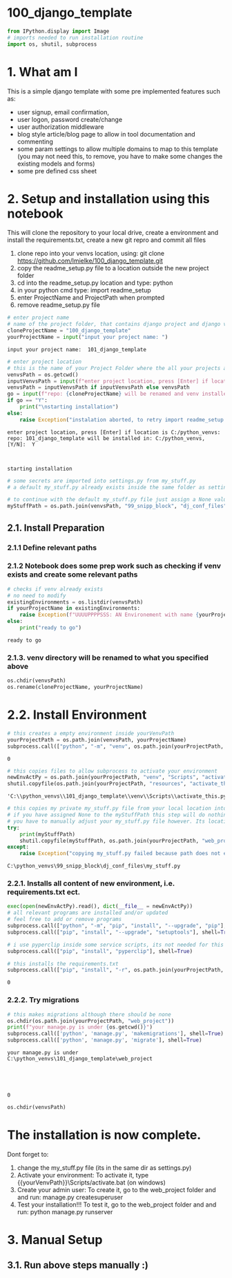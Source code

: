 # 100_django_template


```python
from IPython.display import Image
# imports needed to run installation routine
import os, shutil, subprocess
```

# 1. What am I

This is a simple django template with some pre implemented features such as:
- user signup, email confirmation,
- user logon, password create/change
- user authorization middleware
- blog style article/blog page to allow in tool documentation and commenting
- some param settings to allow multiple domains to map to this template (you may not need this, to remove, you have to make some changes the existing models and forms)
- some pre defined css sheet

# 2. Setup and installation using this notebook

This will clone the repository to your local drive, create a environment and install the requirements.txt, create a new git repro and commit all files
1. clone repo into your venvs location, using: git clone https://github.com/lmielke/100_django_template.git
2. copy the readme_setup.py file to a location outside the new project folder
3. cd into the readme_setup.py location and type: python
4. in your python cmd type: import readme_setup
5. enter ProjectName and ProjectPath when prompted
6. remove readme_setup.py file


```python
# enter project name
# name of the project folder, that contains django project and django venv
cloneProjectName = "100_django_template"
yourProjectName = input("input your project name: ")
```

    input your project name:  101_django_template
    


```python
# enter project location
# this is the name of your Project Folder where the all your projects and venvs live
venvsPath = os.getcwd()
inputVenvsPath = input(f"enter project location, press [Enter] if location is {venvsPath}/{yourProjectName}: ")
venvsPath = inputVenvsPath if inputVenvsPath else venvsPath
go = input(f"repo: {cloneProjectName} will be renamed and venv installed in: {venvsPath}/{yourProjectName}, [Y/N]: ")
if go == "Y":
    print("\nstarting installation")
else:
    raise Exception("instalation aborted, to retry import readme_setup again")
```

    enter project location, press [Enter] if location is C:/python_venvs:  
    repo: 101_django_template will be installed in: C:/python_venvs, [Y/N]:  Y
    

    
    starting installation
    


```python
# some secrets are imported into settings.py from my_stuff.py
# a default my_stuff.py already exists inside the same folder as settings.py

# to continue with the default my_stuff.py file just assign a None value below and continue
myStuffPath = os.path.join(venvsPath, "99_snipp_block", "dj_conf_files", "my_stuff.py")
```

## 2.1. Install Preparation
### 2.1.1 Define relevant paths

### 2.1.2 Notebook does some prep work such as checking if venv exists and create some relevant paths


```python
# checks if venv already exists
# no need to modify
existingEnvironments = os.listdir(venvsPath)
if yourProjectName in existingEnvironments:
    raise Exception(f"UUUUPPPPSSS: AN Environement with name {yourProjectName} already exists in {venvsPath} \n{existingEnvironments}")
else:
    print("ready to go")
```

    ready to go
    

### 2.1.3. venv directory will be renamed to what you specified above


```python
os.chdir(venvsPath)
os.rename(cloneProjectName, yourProjectName)
```

# 2.2. Install Environment


```python
# this creates a empty environment inside yourVenvPath
yourProjectPath = os.path.join(venvsPath, yourProjectName)
subprocess.call(["python", "-m", "venv", os.path.join(yourProjectPath, "venv")], shell=True)
```




    0




```python
# this copies files to allow subprocess to activate your environment
newEnvActPy = os.path.join(yourProjectPath, "venv", "Scripts", "activate_this.py")
shutil.copyfile(os.path.join(yourProjectPath, "resources", "activate_this.py"), newEnvActPy)
```




    'C:\\python_venvs\\101_django_template\\venv\\Scripts\\activate_this.py'




```python
# this copies my private my_stuff.py file from your local location into the venv
# if you have assigned None to the myStuffPath this step will do nothing
# you have to manually adjust your my_stuff.py file however. Its location is same as settings.py
try:
    print(myStuffPath)
    shutil.copyfile(myStuffPath, os.path.join(yourProjectPath, "web_project", "web_project", "my_stuff.py"))
except:
    raise Exception("copying my_stuff.py failed because path does not exist! You have to manually adjust my_stuff.py. Its location is same as settings.py")
```

    C:\python_venvs\99_snipp_block\dj_conf_files\my_stuff.py
    

### 2.2.1. Installs all content of new environment, i.e. requirements.txt ect.


```python
exec(open(newEnvActPy).read(), dict(__file__ = newEnvActPy))
# all relevant programs are installed and/or updated
# feel free to add or remove programs
subprocess.call(["python", "-m", "pip", "install", "--upgrade", "pip"], shell=True)
subprocess.call(["pip", "install", "--upgrade", "setuptools"], shell=True)

# i use pyperclip inside some service scripts, its not needed for this repo to run, you can remove it
subprocess.call(["pip", "install", "pyperclip"], shell=True)

# this installs the requirements.txt
subprocess.call(["pip", "install", "-r", os.path.join(yourProjectPath, "resources", "requirements.txt")], shell=True)
```




    0



### 2.2.2. Try migrations


```python
# this makes migrations although there should be none
os.chdir(os.path.join(yourProjectPath, "web_project"))
print(f"your manage.py is under {os.getcwd()}")
subprocess.call(['python', 'manage.py', 'makemigrations'], shell=True)
subprocess.call(['python', 'manage.py', 'migrate'], shell=True)
```

    your manage.py is under C:\python_venvs\101_django_template\web_project
    




    0




```python
os.chdir(venvsPath)
```

# The installation is now complete.

Dont forget to:
1. change the my_stuff.py file (its in the same dir as settings.py)
2. Activate your environment: To activate it, type {{yourVenvPath}}\Scripts/activate.bat (on windows)
3. Create your admin user: To create it, go to the web_project folder and and run: manage.py createsuperuser
4. Test your installation!!! To test it, go to the web_project folder and and run: python manage.py runserver

# 3. Manual Setup
## 3.1. Run above steps manually :)


```python

```
